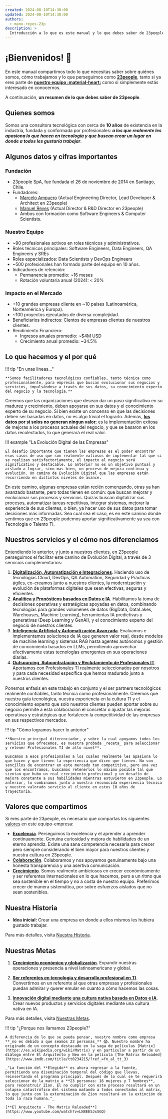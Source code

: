 ```yaml
---
created: 2024-08-10T14:30:00
updated: 2024-08-10T14:30:00
authors:
  - manu-reyes-23p
description: >
  Introducción a lo que es este manual y lo que debes saber de 23people.
---
```


# ¡Bienvenidos!  🎉

En este manual compartimos todo lo que necesitas saber sobre quiénes somos, cómo trabajamos y lo que perseguimos como [**23people**](https://23people.io), tanto si ya eres parte de [**nuestro equipo :material-heart:**](teams) como si simplemente estás interesado en conocernos.

A continuación, **un resumen de lo que debes saber de 23people**.

## Quienes somos

Somos una consultora tecnológica con cerca de **10 años** de existencia en la industria, fundada y conformada por profesionales: **_a los que realmente les apasiona lo que hacen en tecnología y que buscan crear un lugar en donde a todos les gustaría trabajar_**.

## Algunos datos y cifras importantes

### Fundación

- 23people SpA, fue fundada el 26 de noviembre de 2014 en Santiago, Chile.
- Fundadores:
    - [Marcelo Ampuero](https://github.com/marceloat23) (Actual Engineering Director, Lead Developer & Architect en 23people)
    - [Manuel Reyes](https://github.com/manu-reyes-23p) (Actual Director & R&D Director en 23people)
    - Ambos con formación como Software Engineers & Computer Scientists.

### Nuestro Equipo

- ~90 profesionales activos en roles técnicos y administrativos.
- Roles técnicos principales: Software Engineers, Data Engineers, QA Engineers y SREs
- Roles especializados: Data Scientists y DevOps Engineers
- ~500 profesionales han formado parte del equipo en 10 años.
- Indicadores de retención:
    - Permanencia promedio: ~16 meses
    - Rotación voluntaria anual (2024): < 20%
  
### Impacto en el Mercado

- +10 grandes empresas cliente en ~10 países (Latinoamérica, Norteamérica y Europa).
- ~100 proyectos ejecutados de diversa complejidad.
- Beneficiarios indirectos: Cientos de empresas clientes de nuestros clientes.
- Rendimiento Financiero:
    - Ingresos anuales promedio: ~$4M USD
    - Crecimiento anual promedio: ~34.5%

## Lo que hacemos y el por qué

!!! tip "En unas lineas..."

    **Somos facilitadores tecnológicos confiables, tanto técnica como profesionalmente, para empresas que buscan evolucionar sus negocios y servicios, impulsándose a través de sus datos, su conocimiento experto del negocio y la tecnología.**

Creemos que las organizaciones que desean dar un paso significativo en su madurez y crecimiento, deben apoyarse en sus datos y el conocimiento experto de su negocio. Si bien existe un concenso en que las decisiones deben ser basadas en datos, no es algo trivial el lograrlo. Además, **[los datos por si solos no generan ningun valor](https://www.youtube.com/watch?v=B2zCWJBnfuE&list=PLdnROWg7FtXd8s4O4Wlj9mUYjQ-s9xmB2)**; es la implementación exitosa de mejoras a los procesos actuales del negocio, y que se basaron en los datos recolectados, lo que generará el real valor.

!!! example "La Evolución Digital de las Empresas"

    El desafío importante que tienen las empresas es el poder encontrar esos casos de uso que son realmente valiosos de implementar tal que si se realizan satisfactoriamente, el impacto al negocio será significativo y destacable. Lo anterior no es un objetivo puntual y aislado a lograr, sino mas bien, un proceso de mejora continua y evolución. Un camino de Evolución Digital que las empresas están recorriendo en distintos niveles de avance.
    
En este camino, algunas empresas están recién comenzando, otras ya han avanzado bastante, pero todas tienen en común: que buscan mejorar y evolucionar sus procesos y servicios. Quizas buscan digitalizar sus procesos, automatizar tareas repetitivas, integrar sistemas, mejorar la experiencia de sus clientes, o bien, ya hacer uso de sus datos para tomar decisiones más informadas. Sea cual sea el caso, es en este camino donde sentimos que en 23people podemos aportar significativamente ya sea con Tecnologia o Talento TI.

## Nuestros servicios y el cómo nos diferenciamos

Entendiendo lo anterior, y junto a nuestros clientes, en 23people perseguimos el facilitar este camino de Evolución Digital, a través de 3 servicios complementarios:

1. [**Digitalización, Automatización e Integraciones**](). Haciendo uso de tecnologías Cloud, DevOps, QA Automation, Seguridad y Prácticas ágiles, co-creamos junto a nuestros clientes, la modernización y evolución de plataformas digitales que sean efectivas, seguras y eficientes.
2. [**Analítica y Pronósticos basados en Datos e IA**](). Habilitamos la toma de decisiones operativas y estratégicas apoyadas en datos, combinando tecnologías para grandes volúmenes de datos (BigData, DataLakes, Warehouses, Machine Learning), herramientas IA predictivas y generativas (Deep Learning y GenAI), y el conocimiento experto del negocio de nuestros clientes.
3. [**Inteligencia Artificial y Automatización Avanzada**](). Evaluamos e implementamos soluciones de IA que generen valor real, desde modelos de machine learning y sistemas RAG hasta agentes autónomos y gestión de conocimiento basados en LLMs, permitiendo aprovechar efectivamente estas tecnologías emergentes en sus operaciones diarias.
4. [**Outsourcing, Subcontratación y Reclutamiento de Profesionales IT**](). Aportamos con Profesionales TI realmente seleccionados por nosotros y para cada necesidad específica que hemos madurado junto a nuestros clientes.

Ponemos enfasis en este trabajo en conjunto y el ser partners tecnológicos realmente confiables, tanto técnica como profesionalmente. Creemos que nuestra guía tecnológica, nuestra experiencia en la cultura TI y el conocimiento experto que solo nuestros clientes pueden aportar sobre su negocio permite a esta colaboración el concretar o ajustar las mejoras operativas y estratégicas que fortalecen la competitividad de las empresas en sus respectivos mercados.

!!! tip "Cómo logramos hacer lo anterior"

    **Nuestro principal diferenciador, y sobre la cual apoyamos todos los servicios que ofrecemos, es nuestra probada _receta_ para seleccionar y retener Profesionales TI de alto nivel**. 
    
    Buscamos a esos profesionales a los cuales realmente les apasiona lo que hacen y que tienen la experiencia que dicen que tienen. No son sencillos de encontrar en este mercado tan competitivo, pero una vez que los encontramos, buscamos retenerlos lo máximo posible tal que sientan que hubo un real crecimiento profesional y un desafío de mejora constante a sus habilidades mientras estuvieron en 23people. Lo anterior, lo combinamos junto a nuestra reconocida experiencia técnica y nuestro valorado servicio al cliente en estos 10 años de trayectoria.

## Valores que compartimos

Si eres parte de 23people, es necesario que compartas los siguientes [valores](nuestros-valores) en este equipo-empresa:

- [**Excelencia**](nuestros-valores#excelencia). Perseguimos la excelencia y el aprender a aprender continuamente. Genuina curiosidad y mejora de habilidades de un eterno aprendiz. Existe una sana competencia necesaria para crecer pero siempre considerando el bien mayor para nuestros clientes y nuestra cultura en 23people.
- [**Colaboración**](nuestros-valores#colaboracion). Colaboramos y nos apoyamos genuinamente bajo una honesta transparencia y una asertiva comunicación.
- [**Crecimiento**](nuestros-valores#crecimiento). Somos realmente ambiciosos en crecer económicamente y ser referentes internacionales en lo que hacemos, pero a un ritmo que sea sostenible en el tiempo y no a costa de nuestro equipo. Preferimos crecer de manera sistemática, por sobre esfuerzos aislados que no sean sostenibles.

## Nuestra Historia

- **Idea inicial:** Crear una empresa en donde a ellos mismos les hubiera gustado trabajar.

Para más detalles, visita [Nuestra Historia](nuestra-historia).

## Nuestras Metas

1. [**Crecimiento económico y globalización**](). Expandir nuestras operaciones y presencia a nivel latinoamericano y global.

2. [**Ser referentes en tecnología y desarrollo profesional en TI**](). Convertirnos en un referente al que otras empresas y profesionales puedan admirar y querer emular en cuanto a cómo hacemos las cosas.

3. [**Innovación digital mediante una cultura nativa basada en Datos e IA**](). Crear nuevos productos y servicios digitales mediante una cultura nativa en IA.

Para más detalles, visita [Nuestras Metas](nuestras-metas).

!!! tip "¿Porque nos llamamos 23people?"

    A diferencia de lo que se pueda pensar, nuestro nombre como empresa **_no es debido a que seamos 23 personas_** 😱. Nuestro nombre ha originado de un concepto destacado en la saga de películas [Matrix](https://es.wikipedia.org/wiki/Matrix) y en particular a partir de un diálogo entre El Arquitecto y Neo en la película [The Matrix Reloaded](https://www.imdb.com/title/tt0234215/?ref_=fn_al_tt_3)

    _"La función del **Elegido** es ahora regresar a la fuente, permitiendo una diseminación temporal del código que llevas, reinsertando el programa principal. Después de lo cual se te requerirá seleccionar de la matrix a **23 personas: 16 mujeres y 7 hombres**, para reconstruir Zion. El no cumplir con este proceso resultará en un colapso catastrófico del sistema matando a todos conectados al matrix, lo que junto con la exterminación de Zion resultará en la extinción de toda la raza humana."_

    [**El Arquitecto - The Matrix Reloaded**](https://www.youtube.com/watch?v=LN8EE5JxSGQ)
